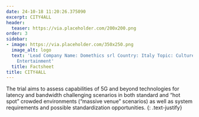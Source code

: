 ```yaml
---
date: 24-10-18 11:20:26.375090
excerpt: CITY4ALL
header:
  teaser: https://via.placeholder.com/200x200.png
order: 3
sidebar:
- image: https://via.placeholder.com/350x250.png
  image_alt: logo
  text: 'Lead Company Name: Domethics srl Country: Italy Topic: Culture, Tourism &
    Entertainment'
  title: Factsheet
title: CITY4ALL
---
```

The trial aims to assess capabilities of 5G and beyond technologies for latency and bandwidth challenging scenarios in both standard and “hot spot” crowded environments (“massive venue” scenarios) as well as system requirements and possible standardization opportunities.
{: .text-justify}

